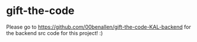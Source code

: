 # gift-the-code

Please go to https://github.com/00benallen/gift-the-code-KAL-backend for the backend src code for this project! :)
